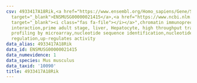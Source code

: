 ```yaml
---
csv: 4933417A18Rik,<a href="https://www.ensembl.org/Homo_sapiens/Gene/Summary?db=core;g=ENSMUSG00000021415"
  target="_blank">ENSMUSG00000021415</a>,<a href="https://www.ncbi.nlm.nih.gov/pubmed/23834426"
  target="_blank"><i class="fas fa-file"></i></a>",chromatin immunoprecipitation assay,direct
  interaction,prime adult stage, liver, Hepatocyte, high throughput transcription
  profiling by microarray,nucleotide sequence identification,nucleotide sequence identification,transcriptional
  regulation,up-regulates activity
data_alias: 4933417A18Rik
data_id: ENSMUSG00000021415
data_numevidence: 1
data_species: Mus musculus
data_taxid: '10090'
title: 4933417A18Rik
---
```

